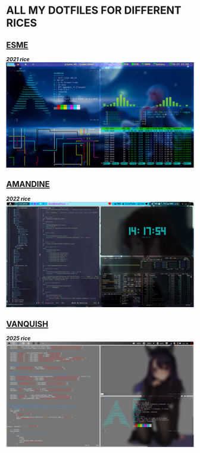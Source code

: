# ALL MY DOTFILES FOR DIFFERENT RICES

## [ESME](https://github.com/EthanRodrigo/dotfiles/tree/main/Esme)
***2021 rice***
<img src="https://github.com/EthanRodrigo/dotfiles/blob/main/Esme/screenshots/neofetchCavaTop.png">

## [AMANDINE](https://github.com/EthanRodrigo/dotfiles/tree/main/Amandine)
***2022 rice***
<img src="https://github.com/EthanRodrigo/dotfiles/blob/main/Amandine/Assets/nvim.png">

## [VANQUISH](https://github.com/EthanRodrigo/dotfiles/tree/main/Vanquish)
***2025 rice***
<img src="https://github.com/EthanRodrigo/dotfiles/blob/main/Vanquish/out.png">
